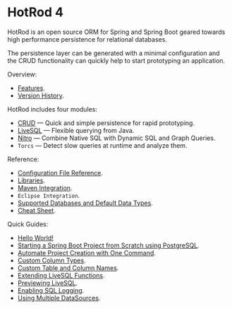 # HotRod 4

HotRod is an open source ORM for Spring and Spring Boot geared towards high performance persistence for relational databases.

The persistence layer can be generated with a minimal configuration and the CRUD functionality can quickly help to start 
prototyping an application.

Overview:
- [Features](./features.md).
- [Version History](./version-history.md).

HotRod includes four modules:
- [CRUD](crud/README.md) &mdash; Quick and simple persistence for rapid prototyping.
- [LiveSQL](livesql/README.md) &mdash; Flexible querying from Java.
- [Nitro](nitro/README.md) &mdash; Combine Native SQL with Dynamic SQL and Graph Queries.
- `Torcs` &mdash; Detect slow queries at runtime and analyze them.

Reference:
- [Configuration File Reference](config/README.md).
- [Libraries](config/libraries.md).
- [Maven Integration](maven/README.md).
- `Eclipse Integration`.
- [Supported Databases and Default Data Types](config/supported-databases.md).
- [Cheat Sheet](./cheat-sheet.md).

Quick Guides:
- [Hello World!](./guides/hello-world.md)
- [Starting a Spring Boot Project from Scratch using PostgreSQL](guides/starting-a-maven-project-from-scratch-with-postgresql.md).
- [Automate Project Creation with One Command](maven/maven-arquetype.md).
- [Custom Column Types](guides/mapping-column-types.md).
- [Custom Table and Column Names](guides/mapping-table-and-column-names.md).
- [Extending LiveSQL Functions](livesql/extending-livesql-functions.md).
- [Previewing LiveSQL](./livesql/previewing-livesql.md).
- [Enabling SQL Logging](./guides/enabling-sql-logging.md).
- [Using Multiple DataSources](./guides/using-multiple-datasources.md).
